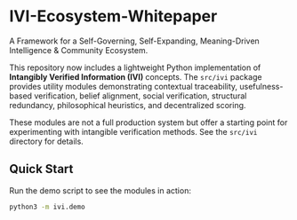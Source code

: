 # IVI-Ecosystem-Whitepaper

A Framework for a Self-Governing, Self-Expanding, Meaning-Driven Intelligence & Community Ecosystem.

This repository now includes a lightweight Python implementation of **Intangibly Verified Information (IVI)** concepts. The `src/ivi` package provides utility modules demonstrating contextual traceability, usefulness-based verification, belief alignment, social verification, structural redundancy, philosophical heuristics, and decentralized scoring.

These modules are not a full production system but offer a starting point for experimenting with intangible verification methods. See the `src/ivi` directory for details.

## Quick Start

Run the demo script to see the modules in action:

```bash
python3 -m ivi.demo
```
